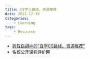 ```yaml
---
title: CS学习路线、资源推荐
date: 2021-12-10
categories: 
    - Learning
tags:  
    - Resource
---
```



- [转载自胡神的“自学CS路线、资源推荐”](https://conanhujinming.github.io/post/how_to_learn_cs/)
- [名校公开课程评价网
](https://conanhujinming.github.io/comments-for-awesome-courses/)
